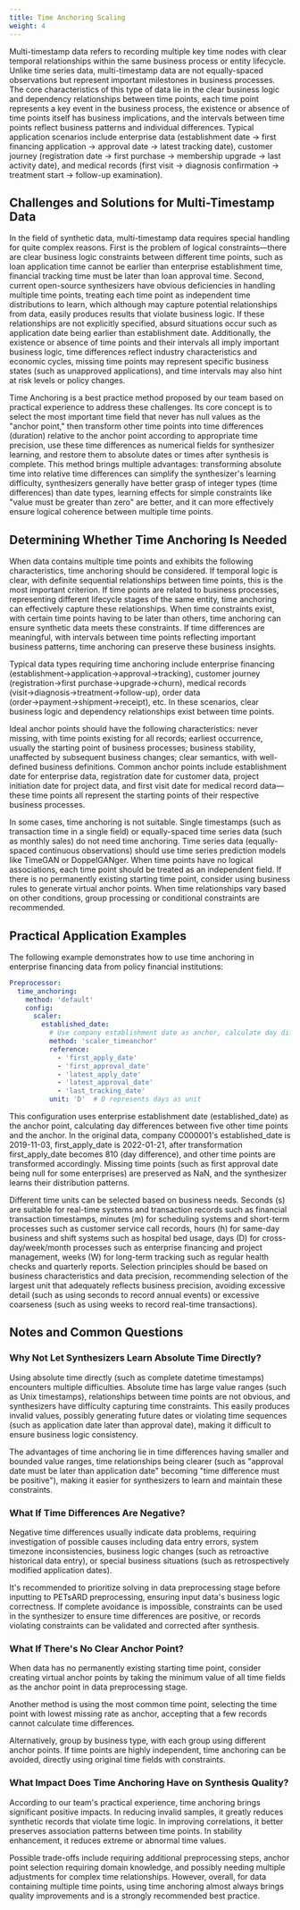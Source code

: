 ```yaml
---
title: Time Anchoring Scaling
weight: 4
---
```


Multi-timestamp data refers to recording multiple key time nodes with clear temporal relationships within the same business process or entity lifecycle. Unlike time series data, multi-timestamp data are not equally-spaced observations but represent important milestones in business processes. The core characteristics of this type of data lie in the clear business logic and dependency relationships between time points, each time point represents a key event in the business process, the existence or absence of time points itself has business implications, and the intervals between time points reflect business patterns and individual differences. Typical application scenarios include enterprise data (establishment date → first financing application → approval date → latest tracking date), customer journey (registration date → first purchase → membership upgrade → last activity date), and medical records (first visit → diagnosis confirmation → treatment start → follow-up examination).

## Challenges and Solutions for Multi-Timestamp Data

In the field of synthetic data, multi-timestamp data requires special handling for quite complex reasons. First is the problem of logical constraints—there are clear business logic constraints between different time points, such as loan application time cannot be earlier than enterprise establishment time, financial tracking time must be later than loan approval time. Second, current open-source synthesizers have obvious deficiencies in handling multiple time points, treating each time point as independent time distributions to learn, which although may capture potential relationships from data, easily produces results that violate business logic. If these relationships are not explicitly specified, absurd situations occur such as application date being earlier than establishment date. Additionally, the existence or absence of time points and their intervals all imply important business logic, time differences reflect industry characteristics and economic cycles, missing time points may represent specific business states (such as unapproved applications), and time intervals may also hint at risk levels or policy changes.

Time Anchoring is a best practice method proposed by our team based on practical experience to address these challenges. Its core concept is to select the most important time field that never has null values as the "anchor point," then transform other time points into time differences (duration) relative to the anchor point according to appropriate time precision, use these time differences as numerical fields for synthesizer learning, and restore them to absolute dates or times after synthesis is complete. This method brings multiple advantages: transforming absolute time into relative time differences can simplify the synthesizer's learning difficulty, synthesizers generally have better grasp of integer types (time differences) than date types, learning effects for simple constraints like "value must be greater than zero" are better, and it can more effectively ensure logical coherence between multiple time points.

## Determining Whether Time Anchoring Is Needed

When data contains multiple time points and exhibits the following characteristics, time anchoring should be considered. If temporal logic is clear, with definite sequential relationships between time points, this is the most important criterion. If time points are related to business processes, representing different lifecycle stages of the same entity, time anchoring can effectively capture these relationships. When time constraints exist, with certain time points having to be later than others, time anchoring can ensure synthetic data meets these constraints. If time differences are meaningful, with intervals between time points reflecting important business patterns, time anchoring can preserve these business insights.

Typical data types requiring time anchoring include enterprise financing (establishment→application→approval→tracking), customer journey (registration→first purchase→upgrade→churn), medical records (visit→diagnosis→treatment→follow-up), order data (order→payment→shipment→receipt), etc. In these scenarios, clear business logic and dependency relationships exist between time points.

Ideal anchor points should have the following characteristics: never missing, with time points existing for all records; earliest occurrence, usually the starting point of business processes; business stability, unaffected by subsequent business changes; clear semantics, with well-defined business definitions. Common anchor points include establishment date for enterprise data, registration date for customer data, project initiation date for project data, and first visit date for medical record data—these time points all represent the starting points of their respective business processes.

In some cases, time anchoring is not suitable. Single timestamps (such as transaction time in a single field) or equally-spaced time series data (such as monthly sales) do not need time anchoring. Time series data (equally-spaced continuous observations) should use time series prediction models like TimeGAN or DoppelGANger. When time points have no logical associations, each time point should be treated as an independent field. If there is no permanently existing starting time point, consider using business rules to generate virtual anchor points. When time relationships vary based on other conditions, group processing or conditional constraints are recommended.

## Practical Application Examples

The following example demonstrates how to use time anchoring in enterprise financing data from policy financial institutions:

```yaml
Preprocessor:
  time_anchoring:
    method: 'default'
    config:
      scaler:
        established_date:
          # Use company establishment date as anchor, calculate day differences with other time points
          method: 'scaler_timeanchor'
          reference:
            - 'first_apply_date'
            - 'first_approval_date'
            - 'latest_apply_date'
            - 'latest_approval_date'
            - 'last_tracking_date'
          unit: 'D'  # D represents days as unit
```

This configuration uses enterprise establishment date (established_date) as the anchor point, calculating day differences between five other time points and the anchor. In the original data, company C000001's established_date is 2019-11-03, first_apply_date is 2022-01-21, after transformation first_apply_date becomes 810 (day difference), and other time points are transformed accordingly. Missing time points (such as first approval date being null for some enterprises) are preserved as NaN, and the synthesizer learns their distribution patterns.

Different time units can be selected based on business needs. Seconds (s) are suitable for real-time systems and transaction records such as financial transaction timestamps, minutes (m) for scheduling systems and short-term processes such as customer service call records, hours (h) for same-day business and shift systems such as hospital bed usage, days (D) for cross-day/week/month processes such as enterprise financing and project management, weeks (W) for long-term tracking such as regular health checks and quarterly reports. Selection principles should be based on business characteristics and data precision, recommending selection of the largest unit that adequately reflects business precision, avoiding excessive detail (such as using seconds to record annual events) or excessive coarseness (such as using weeks to record real-time transactions).

## Notes and Common Questions

### Why Not Let Synthesizers Learn Absolute Time Directly?

Using absolute time directly (such as complete datetime timestamps) encounters multiple difficulties. Absolute time has large value ranges (such as Unix timestamps), relationships between time points are not obvious, and synthesizers have difficulty capturing time constraints. This easily produces invalid values, possibly generating future dates or violating time sequences (such as application date later than approval date), making it difficult to ensure business logic consistency.

The advantages of time anchoring lie in time differences having smaller and bounded value ranges, time relationships being clearer (such as "approval date must be later than application date" becoming "time difference must be positive"), making it easier for synthesizers to learn and maintain these constraints.

### What If Time Differences Are Negative?

Negative time differences usually indicate data problems, requiring investigation of possible causes including data entry errors, system timezone inconsistencies, business logic changes (such as retroactive historical data entry), or special business situations (such as retrospectively modified application dates).

It's recommended to prioritize solving in data preprocessing stage before inputting to PETsARD preprocessing, ensuring input data's business logic correctness. If complete avoidance is impossible, constraints can be used in the synthesizer to ensure time differences are positive, or records violating constraints can be validated and corrected after synthesis.

### What If There's No Clear Anchor Point?

When data has no permanently existing starting time point, consider creating virtual anchor points by taking the minimum value of all time fields as the anchor point in data preprocessing stage.

Another method is using the most common time point, selecting the time point with lowest missing rate as anchor, accepting that a few records cannot calculate time differences.

Alternatively, group by business type, with each group using different anchor points. If time points are highly independent, time anchoring can be avoided, directly using original time fields with constraints.

### What Impact Does Time Anchoring Have on Synthesis Quality?

According to our team's practical experience, time anchoring brings significant positive impacts. In reducing invalid samples, it greatly reduces synthetic records that violate time logic. In improving correlations, it better preserves association patterns between time points. In stability enhancement, it reduces extreme or abnormal time values.

Possible trade-offs include requiring additional preprocessing steps, anchor point selection requiring domain knowledge, and possibly needing multiple adjustments for complex time relationships. However, overall, for data containing multiple time points, using time anchoring almost always brings quality improvements and is a strongly recommended best practice.